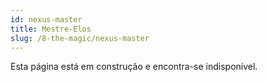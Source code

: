 ```yaml
---
id: nexus-master
title: Mestre-Elos
slug: /8-the-magic/nexus-master
---
```


Esta página está em construção e encontra-se indisponível.
